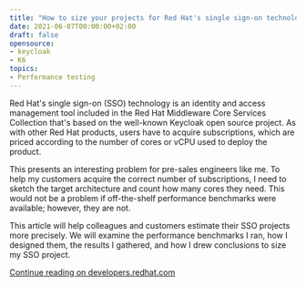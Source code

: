 ```yaml
---
title: "How to size your projects for Red Hat's single sign-on technology"
date: 2021-06-07T00:00:00+02:00
draft: false
opensource:
- keycloak
- K6
topics:
- Performance testing
---
```


Red Hat's single sign-on (SSO) technology is an identity and access management tool included in the Red Hat Middleware Core Services Collection that's based on the well-known Keycloak open source project.
As with other Red Hat products, users have to acquire subscriptions, which are priced according to the number of cores or vCPU used to deploy the product.

This presents an interesting problem for pre-sales engineers like me.
To help my customers acquire the correct number of subscriptions, I need to sketch the target architecture and count how many cores they need.
This would not be a problem if off-the-shelf performance benchmarks were available; however, they are not.

This article will help colleagues and customers estimate their SSO projects more precisely.
We will examine the performance benchmarks I ran, how I designed them, the results I gathered, and how I drew conclusions to size my SSO project.

[Continue reading on developers.redhat.com](https://developers.redhat.com/articles/2021/06/07/how-size-your-projects-red-hats-single-sign-technology)
